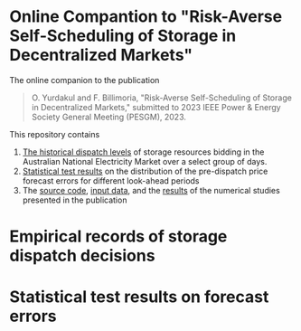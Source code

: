 # Online Compantion to "Risk-Averse Self-Scheduling of Storage in Decentralized Markets" 
The online companion to the publication

> O. Yurdakul and F. Billimoria, "Risk-Averse Self-Scheduling of Storage in Decentralized Markets," 
> submitted to 2023 IEEE Power & Energy Society General Meeting (PESGM), 2023.


This repository contains
1. [The historical dispatch levels](/pesgm23#empirical-records-of-storage-dispatch-decisions) of storage resources bidding in the Australian National Electricity Market over a select group of days. 
2. [Statistical test results](/pesgm23#statistical-test-results-on-forecast-errors) on the distribution of the pre-dispatch price forecast errors for different look-ahead periods
3. The [source code](/model), [input data](/input_files), and the [results](/solution_files) of the numerical studies presented in the publication

# Empirical records of storage dispatch decisions

# Statistical test results on forecast errors


